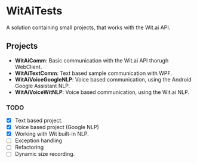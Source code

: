 # WitAiTests
A solution containing small projects, that works with the Wit.ai API.

## Projects
  - **WitAiComm**: Basic communication with the Wit.ai API thorugh WebClient.
  - **WitAiTextComm**: Text based sample communication with WPF.
  - **WitAiVoiceGoogleNLP**: Voice based communication, using the Android Google Assistant NLP.
  - **WitAiVoiceWitNLP**: Voice based communication, using the Wit.ai NLP.

### TODO
  - [X] Text based project.
  - [X] Voice based project (Google NLP)
  - [X] Working with Wit built-in NLP.
  - [ ] Exception handling
  - [ ] Refactoring
  - [ ] Dynamic size recording.

